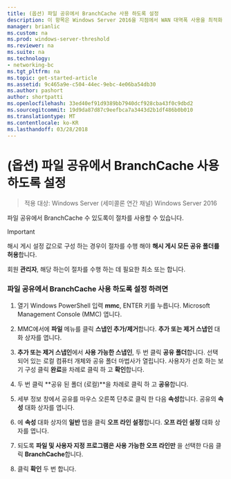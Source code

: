 ```yaml
---
title: (옵션) 파일 공유에서 BranchCache 사용 하도록 설정
description: 이 항목은 Windows Server 2016을 지점에서 WAN 대역폭 사용을 최적화 하 분산 / 호스팅된 캐시 모드로 BranchCache 배포 하는 방법을 보여 주는 BranchCache 배포 가이드
manager: brianlic
ms.custom: na
ms.prod: windows-server-threshold
ms.reviewer: na
ms.suite: na
ms.technology:
- networking-bc
ms.tgt_pltfrm: na
ms.topic: get-started-article
ms.assetid: 9c465a9e-c504-44ec-9ebc-4e06ba54db30
ms.author: pashort
author: shortpatti
ms.openlocfilehash: 33ed40ef91d9389bb7940dcf928cba43f0c9dbd2
ms.sourcegitcommit: 19d9da87d87c9eefbca7a3443d2b1df486b0b010
ms.translationtype: MT
ms.contentlocale: ko-KR
ms.lasthandoff: 03/28/2018
---
```

# <a name="enable-branchcache-on-a-file-share-optional"></a>(옵션) 파일 공유에서 BranchCache 사용 하도록 설정

>적용 대상: Windows Server (세미콜론 연간 채널) Windows Server 2016

파일 공유에서 BranchCache 수 있도록이 절차를 사용할 수 있습니다.  
  
> [!IMPORTANT]  
> 해시 게시 설정 값으로 구성 하는 경우이 절차를 수행 해야 **해시 게시 모든 공유 폴더를 허용**합니다.  
  
회원 **관리자**, 해당 하는이 절차를 수행 하는 데 필요한 최소 또는 합니다.  
  
### <a name="to-enable-branchcache-on-a-file-share"></a>파일 공유에서 BranchCache 사용 하도록 설정 하려면  
  
1.  열기 Windows PowerShell 입력 **mmc**, ENTER 키를 누릅니다. Microsoft Management Console (MMC) 엽니다.  
  
2.  MMC에서에 **파일** 메뉴를 클릭 **스냅인 추가/제거**합니다. **추가 또는 제거 스냅인** 대화 상자를 엽니다.  
  
3.  **추가 또는 제거 스냅인**에서 **사용 가능한 스냅인**, 두 번 클릭 **공유 폴더**합니다. 선택 되어 있는 로컬 컴퓨터 개체와 공유 폴더 마법사가 열립니다. 사용자가 선호 하는 보기 구성 클릭 **완료**을 차례로 클릭 하 고 **확인**합니다.  
  
4.  두 번 클릭 **공유 된 폴더 (로컬)**을 차례로 클릭 하 고 **공유**합니다.  
  
5.  세부 정보 창에서 공유를 마우스 오른쪽 단추로 클릭 한 다음 **속성**합니다. 공유의 **속성** 대화 상자를 엽니다.  
  
6.  에 **속성** 대화 상자의 **일반** 탭을 클릭 **오프 라인 설정**합니다. **오프 라인 설정** 대화 상자를 엽니다.  
  
7.  되도록 **파일 및 사용자 지정 프로그램은 사용 가능한 오프 라인만** 을 선택한 다음 클릭 **BranchCache**합니다.  
  
8.  클릭 **확인** 두 번 합니다.  
  

